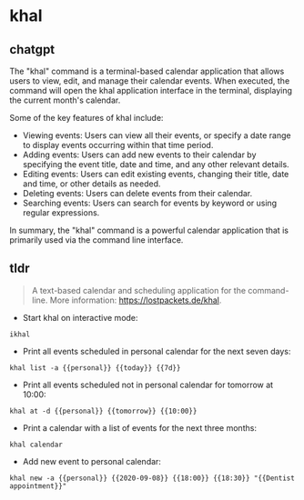# khal 
## chatgpt 
The "khal" command is a terminal-based calendar application that allows users to view, edit, and manage their calendar events. When executed, the command will open the khal application interface in the terminal, displaying the current month's calendar.

Some of the key features of khal include:

- Viewing events: Users can view all their events, or specify a date range to display events occurring within that time period.
- Adding events: Users can add new events to their calendar by specifying the event title, date and time, and any other relevant details.
- Editing events: Users can edit existing events, changing their title, date and time, or other details as needed.
- Deleting events: Users can delete events from their calendar.
- Searching events: Users can search for events by keyword or using regular expressions.

In summary, the "khal" command is a powerful calendar application that is primarily used via the command line interface. 

## tldr 
 
> A text-based calendar and scheduling application for the command-line.
> More information: <https://lostpackets.de/khal>.

- Start khal on interactive mode:

`ikhal`

- Print all events scheduled in personal calendar for the next seven days:

`khal list -a {{personal}} {{today}} {{7d}}`

- Print all events scheduled not in personal calendar for tomorrow at 10:00:

`khal at -d {{personal}} {{tomorrow}} {{10:00}}`

- Print a calendar with a list of events for the next three months:

`khal calendar`

- Add new event to personal calendar:

`khal new -a {{personal}} {{2020-09-08}} {{18:00}} {{18:30}} "{{Dentist appointment}}"`
